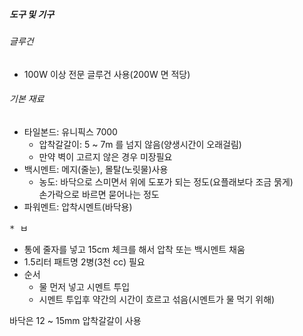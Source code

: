 ##### 도구 및 기구
###### 글루건
  * 100W 이상 전문 글루건 사용(200W 면 적당)

###### 기본 재료
  * 타일본드: 유니픽스 7000
    * 압착갈갈이: 5 ~ 7m 를 넘지 않음(양생시간이 오래걸림)
    * 만약 벽이 고르지 않은 경우 미장필요
  * 백시멘트: 메지(줄눈), 몰탈(노릿물)사용
    *  농도: 바닥으로 스미면서 위에 도포가 되는 정도(요플래보다 조금 묽게) \
           손가락으로 바르면 묻어나는 정도
  * 파워멘트: 압착시멘트(바닥용)


<pre>
* ㅂ
</pre>

* 통에 줄자를 넣고 15cm 체크를 해서 압착 또는 백시멘트 채움
* 1.5리터 패트명 2병(3천 cc) 필요
* 순서
   * 물 먼저 넣고 시멘트 투입
   * 시멘트 투입후 약간의 시간이 흐르고 섞음(시멘트가 물 먹기 위해) 


바닥은 12 ~ 15mm 압착갈갈이 사용
